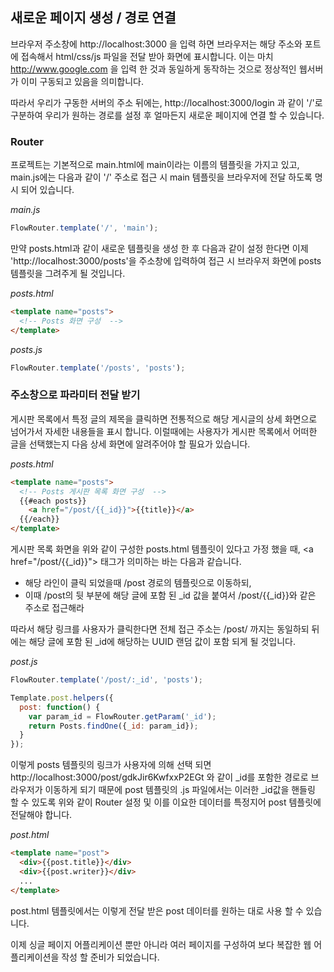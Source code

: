 ## 새로운 페이지 생성 / 경로 연결
브라우저 주소창에 http://localhost:3000 을 입력 하면 브라우저는 해당 주소와 포트에 접속해서 html/css/js 파일을 전달 받아 화면에 표시합니다. 이는 마치 http://www.google.com 을 입력 한 것과 동일하게 동작하는 것으로 정상적인 웹서버가 이미 구동되고 있음을 의미합니다. 

따라서 우리가 구동한 서버의 주소 뒤에는, http://localhost:3000/login 과 같이 '/'로 구분하여 우리가 원하는 경로를 설정 후 얼마든지 새로운 페이지에 연결 할 수 있습니다.

### Router
프로젝트는 기본적으로 main.html에 main이라는 이름의 템플릿을 가지고 있고, main.js에는 다음과 같이 '/' 주소로 접근 시 main 템플릿을 브라우저에 전달 하도록 명시 되어 있습니다.

_main.js_
```js
FlowRouter.template('/', 'main');
```
만약 posts.html과 같이 새로운 템플릿을 생성 한 후 다음과 같이 설정 한다면 이제 'http://localhost:3000/posts'을 주소창에 입력하여 접근 시 브라우저 화면에 posts 템플릿을 그려주게 될 것입니다.

_posts.html_
```html
<template name="posts">
  <!-- Posts 화면 구성  -->
</template>
```

_posts.js_
```js
FlowRouter.template('/posts', 'posts');
``` 

### 주소창으로 파라미터 전달 받기
게시판 목록에서 특정 글의 제목을 클릭하면 전통적으로 해당 게시글의 상세 화면으로 넘어가서 자세한 내용들을 표시 합니다. 이럴때에는 사용자가 게시판 목록에서 어떠한 글을 선택했는지 다음 상세 화면에 알려주어야 할 필요가 있습니다.

_posts.html_
```html
<template name="posts">
  <!-- Posts 게시판 목록 화면 구성  -->
  {{#each posts}}
    <a href="/post/{{_id}}">{{title}}</a>
  {{/each}}
</template>
```
게시판 목록 화면을 위와 같이 구성한 posts.html 템플릿이 있다고 가정 했을 때, &#60;a href="/post/{{_id}}"&#62; 태그가 의미하는 바는 다음과 같습니다.
- 해당 라인이 클릭 되었을때 /post 경로의 템플릿으로 이동하되,
- 이때 /post의 뒷 부분에 해당 글에 포함 된 _id 값을 붙여서 /post/{{_id}}와 같은 주소로 접근해라

따라서 해당 링크를 사용자가 클릭한다면 전체 접근 주소는 /post/ 까지는 동일하되 뒤에는 해당 글에 포함 된 _id에 해당하는 UUID 랜덤 값이 포함 되게 될 것입니다.    

_post.js_
```js
FlowRouter.template('/post/:_id', 'posts');

Template.post.helpers({
  post: function() {
    var param_id = FlowRouter.getParam('_id');
    return Posts.findOne({_id: param_id});
  }
});
```

이렇게 posts 템플릿의 링크가 사용자에 의해 선택 되면 http://localhost:3000/post/gdkJir6KwfxxP2EGt 와 같이 _id를 포함한 경로로 브라우저가 이동하게 되기 때문에 post 템플릿의 .js 파일에서는 이러한 _id값을 핸들링 할 수 있도록 위와 같이 Router 설정 및 이를 이요한 데이터를 특정지어 post 템플릿에 전달해야 합니다.

_post.html_
```html
<template name="post">
  <div>{{post.title}}</div>
  <div>{{post.writer}}</div>
  ...
</template>
```
post.html 템플릿에서는 이렇게 전달 받은 post 데이터를 원하는 대로 사용 할 수 있습니다.


이제 싱글 페이지 어플리케이션 뿐만 아니라 여러 페이지를 구성하여 보다 복잡한 웹 어플리케이션을 작성 할 준비가 되었습니다.
